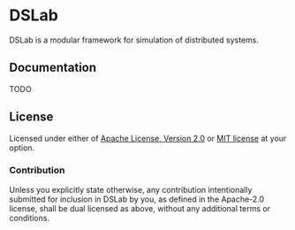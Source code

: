 # DSLab

DSLab is a modular framework for simulation of distributed systems.

## Documentation

TODO

## License

Licensed under either of [Apache License, Version 2.0](LICENSE-APACHE) or [MIT license](LICENSE-MIT) at your option.

### Contribution

Unless you explicitly state otherwise, any contribution intentionally submitted for inclusion in DSLab by you, 
as defined in the Apache-2.0 license, shall be dual licensed as above, without any additional terms or conditions.
